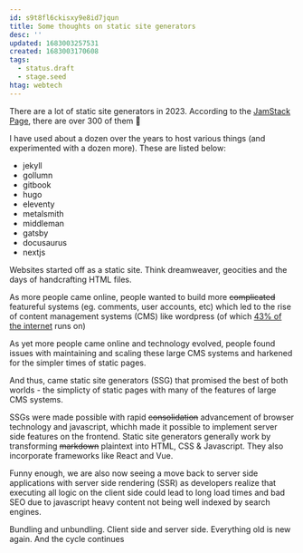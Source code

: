 ```yaml
---
id: s9t8fl6ckisxy9e8id7jqun
title: Some thoughts on static site generators
desc: ''
updated: 1683003257531
created: 1683003170608
tags:
  - status.draft
  - stage.seed
htag: webtech
---
```


There are a lot of static site generators in 2023. 
According to the [JamStack Page](https://jamstack.org/generators/), there are over 300 of them 🤯

I have used about a dozen over the years to host various things (and experimented with a dozen more). These are listed below:
- jekyll 
- gollumn
- gitbook
- hugo
- eleventy
- metalsmith
- middleman
- gatsby
- docusaurus
- nextjs

Websites started off as a static site. Think dreamweaver, geocities and the days of handcrafting HTML files. 

As more people came online, people wanted to build more ~~complicated~~ featureful systems (eg. comments, user accounts, etc) which led to the rise of content management systems (CMS) like wordpress (of which [43% of the internet](https://colorlib.com/wp/wordpress-statistics/) runs on)

As yet more people came online and technology evolved, people found issues with maintaining and scaling these large CMS systems and harkened for the simpler times of static pages. 

And thus, came static site generators (SSG)  that promised the best of both worlds - the simplicty of static pages with many of the features of large CMS systems. 

SSGs were made possible with rapid ~~consolidation~~ advancement of browser technology and javascript, whichh made it possible to implement server side features on the frontend. Static site generators generally work by transforming ~~markdown~~ plaintext into HTML, CSS & Javascript. They also incorporate frameworks like React and Vue. 

Funny enough, we are also now seeing a move back to server side applications with server side rendering (SSR) as developers realize that executing all logic on the client side could lead to long load times and bad SEO due to javascript heavy content not being well indexed by search engines. 

Bundling and unbundling. Client side and server side. Everything old is new again. And the cycle continues
